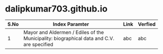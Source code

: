 # dalipkumar703.github.io
|S.No | Index Paramter | Link | Verfied|
|--|--|--|--|
| 1| Mayor and Aldermen / Ediles of the Municipality: biographical data and C.V. are specified | abc | abc |
